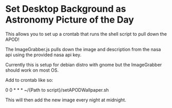 # Set Desktop Background as Astronomy Picture of the Day

This allows you to set up a crontab that runs the shell script to pull down the APOD!

The ImageGrabber.js pulls down the image and description from the nasa api using the provided nasa api key. 

Currently this is setup for debian distro with gnome but the ImageGrabber should work on most OS.

Add to crontab like so:

0 0 * * * ~/{Path to script}/setAPODWallpaper.sh

This will then add the new image every night at midnight.
